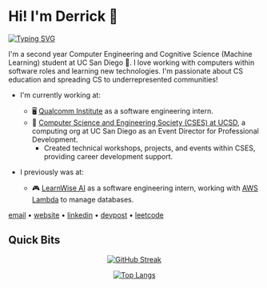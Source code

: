 # Hi! I'm Derrick 👋

<!-- https://github.com/DenverCoder1/readme-typing-svg -->
[![Typing SVG](https://readme-typing-svg.herokuapp.com/?lines=Computer+Engineer;Developer;Student;Fullstack+Engineer;Programmer;Software+Engineer;Machine+Learning+Engineer)](https://git.io/typing-svg)


I'm a second year Computer Engineering and Cognitive Science (Machine Learning) student at UC San Diego 🔱. I love working with computers within software roles and learning new technologies. I'm passionate about CS education and spreading CS to underrepresented communities!

- I'm currently working at:
  - 🖥️ [Qualcomm Institute](https://qi.ucsd.edu/) as a software engineering intern.
  - 🔷 [Computer Science and Engineering Society (CSES) at UCSD](https://csesucsd.com/), a computing org at UC San Diego as an Event Director for Professional Development.
    - Created technical workshops, projects, and events within CSES, providing career development support.
 
- I previously was at:
  - 🎮 [LearnWise AI](https://learnwise.ai/) as a software engineering intern, working with [AWS Lambda](https://aws.amazon.com/pm/lambda/?trk=73f686c8-9606-40ad-852f-7b2bcafa68fe&sc_channel=ps&ef_id=CjwKCAjw7c2pBhAZEiwA88pOF3Z5p4IJyRnwDbFg6Uqu4Qlt8SfkNjY42dbMOoOlfsI7EW12li-iuRoCzUwQAvD_BwE:G:s&s_kwcid=AL!4422!3!651212652666!e!!g!!amazon%20lambda!909122559!45462427876) to manage databases.

[email](mailto:derricklin0925@gmail.com) • [website](https://derryl0925.github.io/) • [linkedin](https://www.linkedin.com/in/derrick-lin-952016249/) • [devpost](https://devpost.com/derryl0925) • [leetcode](https://leetcode.com/derryl0925/)

## Quick Bits

<!-- https://github.com/anuraghazra/github-readme-stats -->
<div align="center">
  
[![GitHub Streak](http://github-readme-streak-stats.herokuapp.com?user=derryl0925&hide_border=true&background=FFFFFF00&currStreakNum=FF924F&sideNums=B3B3B3&sideLabels=8F8F8F)](https://git.io/streak-stats)
  
[![Top Langs](https://github-readme-stats.vercel.app/api/top-langs/?username=derryl0925&layout=compact&hide=css,html,jupyter%20notebook&langs_count=5&hide_border=true&card_width=450&bg_color=FFFFFF00&title_color=B3B3B3&text_color=B3B3B3)](https://github.com/anuraghazra/github-readme-stats) 
</div>



<!--
[![Derrick's github stats](https://github-readme-stats.vercel.app/api?username=derryl0925&layout=compact)](https://github.com/anuraghazra/github-readme-stats)
**derryl0925/derryl0925** is a ✨ _special_ ✨ repository because its `README.md` (this file) appears on your GitHub profile.

Here are some ideas to get you started:

- 🔭 I’m currently working on ...
- 🌱 I’m currently learning ...
- 👯 I’m looking to collaborate on ...
- 🤔 I’m looking for help with ...
- 💬 Ask me about ...
- 📫 How to reach me: ...
- 😄 Pronouns: ...
- ⚡ Fun fact: ...
-->


